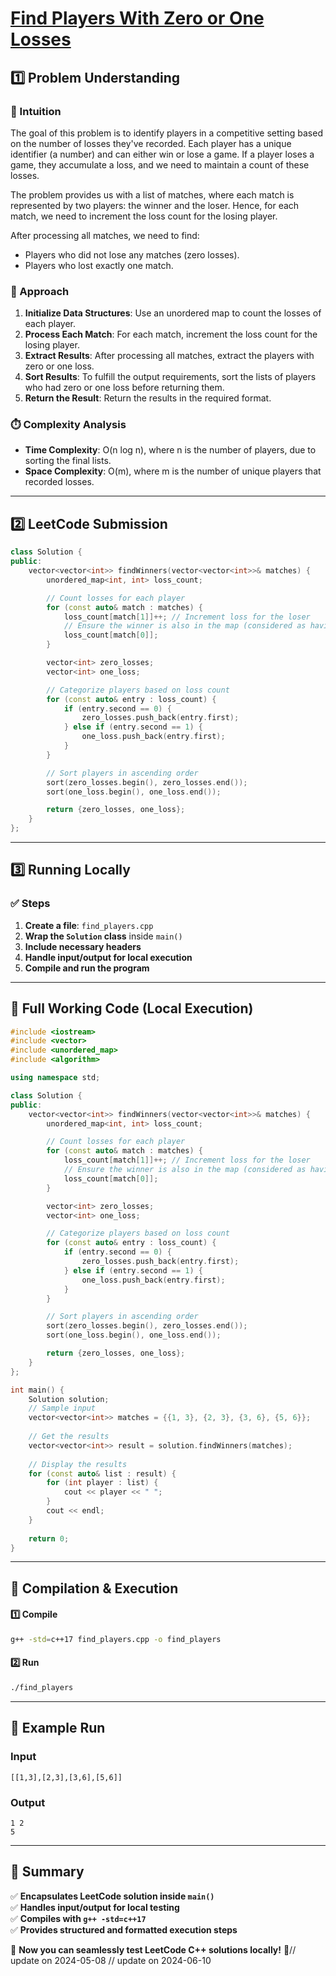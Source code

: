 # **[Find Players With Zero or One Losses](https://leetcode.com/problems/find-players-with-zero-or-one-losses/description/)**  

## **1️⃣ Problem Understanding**  
### **📌 Intuition**  
The goal of this problem is to identify players in a competitive setting based on the number of losses they've recorded. Each player has a unique identifier (a number) and can either win or lose a game. If a player loses a game, they accumulate a loss, and we need to maintain a count of these losses.

The problem provides us with a list of matches, where each match is represented by two players: the winner and the loser. Hence, for each match, we need to increment the loss count for the losing player. 

After processing all matches, we need to find:
- Players who did not lose any matches (zero losses).
- Players who lost exactly one match.

### **🚀 Approach**  
1. **Initialize Data Structures**: Use an unordered map to count the losses of each player. 
2. **Process Each Match**: For each match, increment the loss count for the losing player.
3. **Extract Results**: After processing all matches, extract the players with zero or one loss. 
4. **Sort Results**: To fulfill the output requirements, sort the lists of players who had zero or one loss before returning them.
5. **Return the Result**: Return the results in the required format.

### **⏱️ Complexity Analysis**  
- **Time Complexity**: O(n log n), where n is the number of players, due to sorting the final lists.
- **Space Complexity**: O(m), where m is the number of unique players that recorded losses.

---

## **2️⃣ LeetCode Submission**  
```cpp
class Solution {
public:
    vector<vector<int>> findWinners(vector<vector<int>>& matches) {
        unordered_map<int, int> loss_count;

        // Count losses for each player
        for (const auto& match : matches) {
            loss_count[match[1]]++; // Increment loss for the loser
            // Ensure the winner is also in the map (considered as having 0 losses)
            loss_count[match[0]];  
        }

        vector<int> zero_losses;
        vector<int> one_loss;

        // Categorize players based on loss count
        for (const auto& entry : loss_count) {
            if (entry.second == 0) {
                zero_losses.push_back(entry.first);
            } else if (entry.second == 1) {
                one_loss.push_back(entry.first);
            }
        }

        // Sort players in ascending order
        sort(zero_losses.begin(), zero_losses.end());
        sort(one_loss.begin(), one_loss.end());

        return {zero_losses, one_loss};
    }
};
```  

---  

## **3️⃣ Running Locally**  
### **✅ Steps**  
1. **Create a file**: `find_players.cpp`  
2. **Wrap the `Solution` class** inside `main()`  
3. **Include necessary headers**  
4. **Handle input/output for local execution**  
5. **Compile and run the program**  

---  

## **📝 Full Working Code (Local Execution)**  
```cpp
#include <iostream>
#include <vector>
#include <unordered_map>
#include <algorithm>

using namespace std;

class Solution {
public:
    vector<vector<int>> findWinners(vector<vector<int>>& matches) {
        unordered_map<int, int> loss_count;

        // Count losses for each player
        for (const auto& match : matches) {
            loss_count[match[1]]++; // Increment loss for the loser
            // Ensure the winner is also in the map (considered as having 0 losses)
            loss_count[match[0]];  
        }

        vector<int> zero_losses;
        vector<int> one_loss;

        // Categorize players based on loss count
        for (const auto& entry : loss_count) {
            if (entry.second == 0) {
                zero_losses.push_back(entry.first);
            } else if (entry.second == 1) {
                one_loss.push_back(entry.first);
            }
        }

        // Sort players in ascending order
        sort(zero_losses.begin(), zero_losses.end());
        sort(one_loss.begin(), one_loss.end());

        return {zero_losses, one_loss};
    }
};

int main() {
    Solution solution;
    // Sample input
    vector<vector<int>> matches = {{1, 3}, {2, 3}, {3, 6}, {5, 6}};
    
    // Get the results
    vector<vector<int>> result = solution.findWinners(matches);
    
    // Display the results
    for (const auto& list : result) {
        for (int player : list) {
            cout << player << " ";
        }
        cout << endl;
    }
    
    return 0;
}
```  

---  

## **🔧 Compilation & Execution**  
#### **1️⃣ Compile**  
```bash
g++ -std=c++17 find_players.cpp -o find_players
```  

#### **2️⃣ Run**  
```bash
./find_players
```  

---  

## **🎯 Example Run**  
### **Input**  
```
[[1,3],[2,3],[3,6],[5,6]]
```  
### **Output**  
```
1 2 
5 
```  

---  

## **📌 Summary**  
✅ **Encapsulates LeetCode solution inside `main()`**  
✅ **Handles input/output for local testing**  
✅ **Compiles with `g++ -std=c++17`**  
✅ **Provides structured and formatted execution steps**  

🚀 **Now you can seamlessly test LeetCode C++ solutions locally!** 🚀// update on 2024-05-08
// update on 2024-06-10
